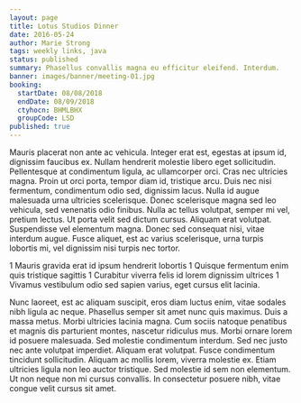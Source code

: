 ```yaml
---
layout: page
title: Lotus Studios Dinner
date: 2016-05-24
author: Marie Strong
tags: weekly links, java
status: published
summary: Phasellus convallis magna eu efficitur eleifend. Interdum.
banner: images/banner/meeting-01.jpg
booking:
  startDate: 08/08/2018
  endDate: 08/09/2018
  ctyhocn: BHMLBHX
  groupCode: LSD
published: true
---
```

Mauris placerat non ante ac vehicula. Integer erat est, egestas at ipsum id, dignissim faucibus ex. Nullam hendrerit molestie libero eget sollicitudin. Pellentesque at condimentum ligula, ac ullamcorper orci. Cras nec ultricies magna. Proin ut orci porta, tempor diam id, tristique arcu. Duis nec nisi fermentum, condimentum odio sed, dignissim lacus. Nulla id augue malesuada urna ultricies scelerisque. Donec scelerisque magna sed leo vehicula, sed venenatis odio finibus. Nulla ac tellus volutpat, semper mi vel, pretium lectus. Ut porta velit sed dictum cursus. Aliquam erat volutpat. Suspendisse vel elementum magna. Donec sed consequat nisi, vitae interdum augue. Fusce aliquet, est ac varius scelerisque, urna turpis lobortis mi, vel dignissim nisi turpis nec tortor.

1 Mauris gravida erat id ipsum hendrerit lobortis
1 Quisque fermentum enim quis tristique sagittis
1 Curabitur viverra felis id lorem dignissim ultrices
1 Vivamus vestibulum odio sed sapien varius, eget cursus elit lacinia.

Nunc laoreet, est ac aliquam suscipit, eros diam luctus enim, vitae sodales nibh ligula ac neque. Phasellus semper sit amet nunc quis maximus. Duis a massa metus. Morbi ultricies lacinia magna. Cum sociis natoque penatibus et magnis dis parturient montes, nascetur ridiculus mus. Morbi ornare lorem id posuere malesuada. Sed molestie condimentum interdum. Sed nec justo nec ante volutpat imperdiet. Aliquam erat volutpat. Fusce condimentum tincidunt sollicitudin. Aliquam ac mollis lorem, viverra molestie ex. Etiam ultricies ligula non leo auctor tristique. Sed molestie id sem non elementum. Ut non neque non mi cursus convallis. In consectetur posuere nibh, vitae congue velit cursus sit amet.
